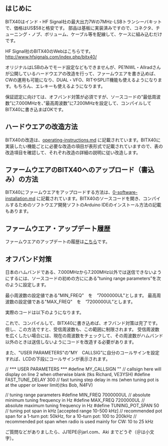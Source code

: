 ## はじめに

BITX40はインド・HF Signal社の最大出力7Wの7MHz･LSBトランシーバキットで、価格はUS$58と格安です。
部品は基板に実装済みですので、コネクタ、チューニング・ノブ、ボリューム、ケーブル等を配線して、ケースに組み込むだけです。

HF Signal社のBITX40のWebはこちらです。http://www.hfsignals.com/index.php/bitx40/

オリジナルはLSBのみでモード設定などもできませんが、PE1NWL・Allradさんが公開しているハードウエアの改造を行って、ファームウエアを書き込めば、CWの運用も可能になり、DUAL・VFO、RITやSPLIT機能も使えるようになります。もちろん、エレキーも使えるようになります。

保証認定に向けては、オフバンド対策が必須ですが、ソースコードの”最低周波数”に7.000MHzを、”最高周波数”に7.200MHzを設定して、コンパイルしてBITX40に書き込まばOKです。

## ハードウエアの改造方法

BITX40の改造は、[operating-instructions.md](operating-instructions.md) に記載されています。BITX40に実装したい機能ごとに必要な改造の項目が表形式で記載されていますので、表の改造項目を確認して、それぞれ改造の詳細の説明に従い改造します。


## ファームウエアのBITX40へのアップロード（書込み）の方法

BITX40にファームウエアをアップロードする方法は、[0-software-installation.md](installation_instructions/0-software-installation.md) に記載されています。BITX40のソースコードを開き、コンパイルするためのソフトウエア開発ソフトのArduino IDEのインストール方法の記載もあります。


## ファームウエア・アップデート履歴

ファームウエアのアップデートの履歴は[こちら](README.md)です。

## オフバンド対策

日本のハムバンドである、7.000MHzから7.200MHz以外では送信できないようにするには、ソースコードの初めの方ににある”tuning range parameters”を次のように設定します。

最小周波数の設定値である”MIN_FREQ”　を　”7000000UL"とします。
最高周波数の設定値である"MAX_FREQ"　を　”7200000UL”とします。

実際のコードは以下のようになります。

これで、コンパイルして、BITX40に書き込めば、オフバンド対策は完了です。
但し、この方法ですと、受信周波数も、この範囲に制限されます。
受信周波数を広くしたい場合には、現在の周波数をチェックして、その周波数がハムバンド以外のときは送信しないようにコードを改造する必要があります。

また、"USER PARAMETERS"の”MY　CALLSIG”に自分のコールサインを設定すれば、LCDの下段にコールサインが表示されます。

// *** USER PARAMETERS ***
#define MY_CALLSIGN ""            // callsign here will display on line 2 when otherwise blank (tks Richard, VE3YSH)
#define FAST_TUNE_DELAY 300       // fast tuning step delay in ms (when tuning pot is at the upper or lower limit)(tks Bob, N4FV)

// tuning range parameters
#define MIN_FREQ 7000000UL        // absolute minimum tuning frequency in Hz
#define MAX_FREQ 7200000UL        // absolute maximum tuning frequency in Hz
#define TUNING_POT_SPAN 50        // tuning pot span in kHz [accepted range 10-500 kHz]
// recommended pot span for a 1-turn pot: 50kHz, for a 10-turn pot: 100 to 200kHz
// recommended pot span when radio is used mainly for CW: 10 to 25 kHz


ご質問などがありましたら、JJ1EPE＠jarl.com、Aki までどうぞ（＠は小文字）。


